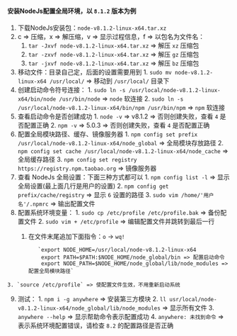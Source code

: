 #### 安装NodeJs配置全局环境，以 `8.1.2` 版本为例
  1. 下载NodeJs安装包：`node-v8.1.2-linux-x64.tar.xz` 
  2. c => 压缩，x => 解压缩，v => 显示过程信息，f => 以包名为文件名：
      1. `tar -Jxvf node-v8.1.2-linux-x64.tar.xz` => 解压 `xz` 压缩包
      2. `tar -zxvf node-v8.1.2-linux-x64.tar.xz` => 解压 `gz` 压缩包
      3. `tar -jxvf node-v8.1.2-linux-x64.tar.xz` => 解压 `bz` 压缩包
  3. 移动文件：目录自己定，后面的设置需要用到
    1. `sudo mv node-v8.1.2-linux-x64 /usr/local/` => 移动到 `/usr/local/` 目录下
  4. 创建启动命令符号连接：
    1. `sudo ln -s /usr/local/node-v8.1.2-linux-x64/bin/node /usr/bin/node` => `node` 软连接 
    2. `sudo ln -s /usr/local/node-v8.1.2-linux-x64/bin/npm /usr/bin/npm` => `npm` 软连接
  5. 查看启动命令是否创建成功 
    1. `node -v` => v8.1.2 => 否则创建失败，查看 `4` 是否配置正确 
    2. `npm -v` => 5.0.3 => 否则创建失败，查看 `4` 是否配置正确 
  6. 配置全局模块路径、缓存、镜像服务器
    1. `npm config set prefix /usr/local/node-v8.1.2-linux-x64/node_global` => 全局模块存放路径
    2. `npm config set cache /usr/local/node-v8.1.2-linux-x64/node_cache` => 全局缓存路径
    3. `npm config set registry https://registry.npm.taobao.org` => 镜像服务器
  7. 查看 NodeJs 全局设置：下面三种方式都可以
    1. `npm config list -l` => 显示全局设置(最上面几行是用户的设置)
    2. `npm config get prefix/cache/registry` => 显示 `6` 设置的路径
    3. `sudo vim /home/'用户名'/.npmrc` => 输出配置文件
  8. 配置系统环境变量：
    1. `sudo cp /etc/profile /etc/profile.bak` => 备份配置文件
    2. `sudo vim + /etc/profile` => 编辑配置文件并跳转到最后一行
      1. 在文件末尾追加下面指令：`o` -> `wq!`
        
                `export NODE_HOME=/usr/local/node-v8.1.2-linux-x64
                 export PATH=$PATH:$NODE_HOME/node_global/bin => 配置启动命令
                 export NODE_PATH=$NODE_HOME/node_global/lib/node_modules =>配置全局模块路径`
    3. `source /etc/profile` => 使配置文件生效，不用重新启动系统
  9. 测试：
    1. `npm i -g anywhere` => 安装第三方模块
    2. `ll usr/local/node-v8.1.2-linux-x64/node_global/lib/node_modules` => 显示所有文件
    3. `anywhere --help` => 显示帮助命令表示配置成功
    4. `anywhere: 未找到命令` => 表示系统环境配置错误，请检查 `8.2` 的配置路径是否正确
  
